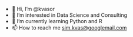 - 👋 Hi, I’m @kvasor
- 👀 I’m interested in Data Science and Consulting
- 🌱 I’m currently learning Python and R
- 📫 How to reach me sim.kvas@googlemail.com

<!---
kvasor/kvasor is a ✨ special ✨ repository because its `README.md` (this file) appears on your GitHub profile.
You can click the Preview link to take a look at your changes.
--->
